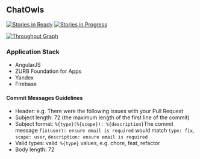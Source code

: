 ## ChatOwls


[![Stories in Ready](https://badge.waffle.io/HackOwls/chatowls.png?label=ready&title=Ready)](https://waffle.io/HackOwls/chatowls)
[![Stories in Progress](https://badge.waffle.io/HackOwls/chatowls.png?label=doing&title=Doing)](https://waffle.io/HackOwls/chatowls)

[![Throughput Graph](https://graphs.waffle.io/HackOwls/chatowls/throughput.svg)](https://waffle.io/HackOwls/chatowls/metrics)

### Application Stack
- AngularJS
- ZURB Foundation for Apps
- Yandex
- Firebase

#### Commit Messages Guidelines
- Header: e.g. There were the following issues with your Pull Request
- Subject length: 72 (the maximum length of the first line of the commit)
- Subject format: `%{type}(%{scope}): %{description}`The commit message `fix(user): ensure email is required` would match `type: fix`, `scope: user`, `description: ensure email is required`
- Valid types: valid` %{type}` values, e.g. chore, feat, refactor
- Body length: 72
